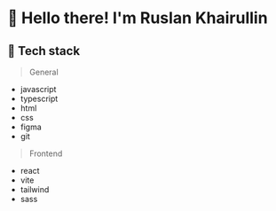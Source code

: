 <h1>👋 Hello there! I'm Ruslan Khairullin</h1>
<h2>🤖 Tech stack</h2>

> General

<ul>
  <li>javascript</li>
  <li>typescript</li>
  <li>html</li>
  <li>css</li>
  <li>figma</li>
  <li>git</li>
</ul>

> Frontend

<ul>
  <li>react</li>
  <li>vite</li>
  <li>tailwind</li>
  <li>sass</li>
</ul>
